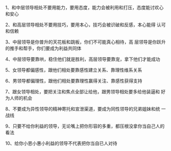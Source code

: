 1、和中层领导相处不要用能力，要用态度，能力会被利用和打压，态度能讨欢心
和安心

2、和高层领导相处不要用技巧，要用本心，技巧会被识破和反感，本心能得
认可和信赖

3、中层领导是你普升的天花板和跳板，你们不可能真心相待，高
层领导是你跃升的推手和帮手，你们要成为利益共同体

4、中层领导要靠哄，稳住他们就是胜利，高层领导要靠宠，拿下他们才能成功

5、女领导都偏感性，跟他们相处要靠感性建立关系、靠理性维系关系

6、男领导都偏理性，跟他们相处要靠理性赢得关注、靠感性获得支持

7、跟女领导相处，要把关注和焦点全部让给他，跟男领导相处要多给他装逼和
好为人师的机会

8、不要成为异性领导的精神寄托和宣泄渠道，要成为同性领导的兄弟姐妹和统
一战线

9、只要不给你利益的领导，无论嘴上把你形容的多重，都压根没拿你当自己人的
看法

10、给你小恩小惠小利益的领导不代表把你当自已人对待
